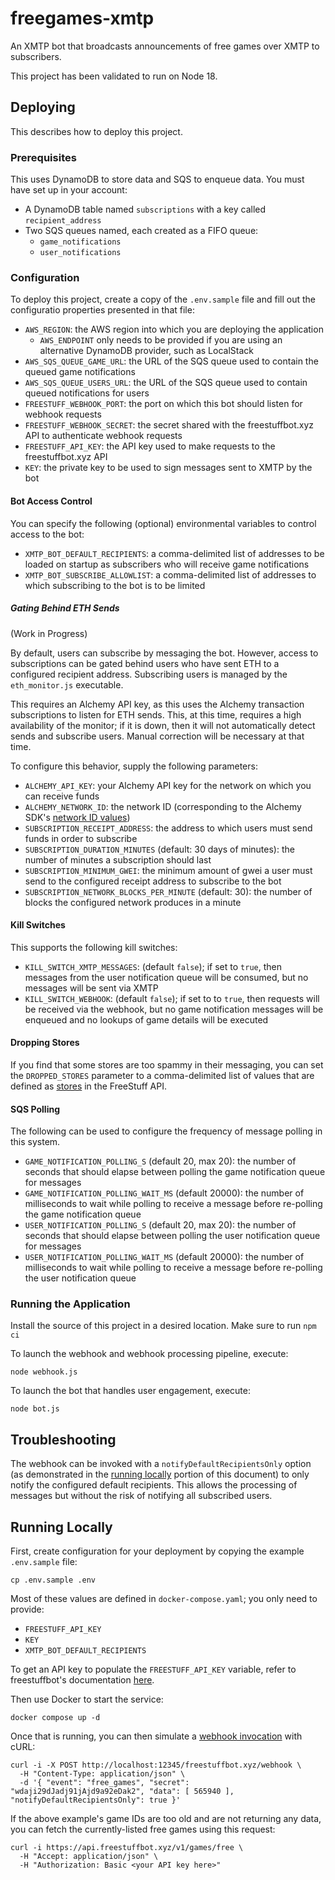 # freegames-xmtp
An XMTP bot that broadcasts announcements of free games over XMTP to subscribers.

This project has been validated to run on Node 18.

## Deploying

This describes how to deploy this project.

### Prerequisites

This uses DynamoDB to store data and SQS to enqueue data. You must have set up in your account:

* A DynamoDB table named `subscriptions` with a key called `recipient_address`
* Two SQS queues named, each created as a FIFO queue:
  * `game_notifications`
  * `user_notifications`

### Configuration

To deploy this project, create a copy of the `.env.sample` file and fill out the configuratio properties presented in that file:

* `AWS_REGION`: the AWS region into which you are deploying the application
  * `AWS_ENDPOINT` only needs to be provided if you are using an alternative DynamoDB provider, such as LocalStack
* `AWS_SQS_QUEUE_GAME_URL`: the URL of the SQS queue used to contain the queued game notifications
* `AWS_SQS_QUEUE_USERS_URL`: the URL of the SQS queue used to contain queued notifications for users
* `FREESTUFF_WEBHOOK_PORT`: the port on which this bot should listen for webhook requests
* `FREESTUFF_WEBHOOK_SECRET`: the secret shared with the freestuffbot.xyz API to authenticate webhook requests
* `FREESTUFF_API_KEY`: the API key used to make requests to the freestuffbot.xyz API
* `KEY`: the private key to be used to sign messages sent to XMTP by the bot

#### Bot Access Control

You can specify the following (optional) environmental variables to control access to the bot:

* `XMTP_BOT_DEFAULT_RECIPIENTS`: a comma-delimited list of addresses to be loaded on startup as subscribers who will receive game notifications
* `XMTP_BOT_SUBSCRIBE_ALLOWLIST`: a comma-delimited list of addresses to which subscribing to the bot is to be limited

##### Gating Behind ETH Sends

(Work in Progress)

By default, users can subscribe by messaging the bot. However, access to subscriptions can be gated behind users who have sent ETH to a configured recipient address. Subscribing users is managed by the `eth_monitor.js` executable.

This requires an Alchemy API key, as this uses the Alchemy transaction subscriptions to listen for ETH sends. This, at this time, requires a high availability of the monitor; if it is down, then it will not automatically detect sends and subscribe users. Manual correction will be necessary at that time.

To configure this behavior, supply the following parameters:

* `ALCHEMY_API_KEY`: your Alchemy API key for the network on which you can receive funds
* `ALCHEMY_NETWORK_ID`: the network ID (corresponding to the Alchemy SDK's [network ID values](https://github.com/alchemyplatform/alchemy-sdk-js/blob/2593cfff2aa6060c3823166c9af61b346a3ba5c7/src/types/types.ts#L81-L99))
* `SUBSCRIPTION_RECEIPT_ADDRESS`: the address to which users must send funds in order to subscribe
* `SUBSCRIPTION_DURATION_MINUTES` (default: 30 days of minutes): the number of minutes a subscription should last
* `SUBSCRIPTION_MINIMUM_GWEI`: the minimum amount of gwei a user must send to the configured receipt address to subscribe to the bot
* `SUBSCRIPTION_NETWORK_BLOCKS_PER_MINUTE` (default: 30): the number of blocks the configured network produces in a minute


#### Kill Switches

This supports the following kill switches:

* `KILL_SWITCH_XMTP_MESSAGES`: (default `false`); if set to `true`, then messages from the user notification queue will be consumed, but no messages will be sent via XMTP
* `KILL_SWITCH_WEBHOOK`: (default `false`); if set to to `true`, then requests will be received via the webhook, but no game notification messages will be enqueued and no lookups of game details will be executed

#### Dropping Stores

If you find that some stores are too spammy in their messaging, you can set the `DROPPED_STORES` parameter to a comma-delimited list of values that are defined as [stores](https://docs.freestuffbot.xyz/v1/types#store) in the FreeStuff API.

#### SQS Polling

The following can be used to configure the frequency of message polling in this system.

* `GAME_NOTIFICATION_POLLING_S` (default 20, max 20): the number of seconds that should elapse between polling the game notification queue for messages
* `GAME_NOTIFICATION_POLLING_WAIT_MS` (default 20000): the number of milliseconds to wait while polling to receive a message before re-polling the game notification queue
* `USER_NOTIFICATION_POLLING_S` (default 20, max 20): the number of seconds that should elapse between polling the user notification queue for messages
* `USER_NOTIFICATION_POLLING_WAIT_MS` (default 20000): the number of milliseconds to wait while polling to receive a message before re-polling the user notification queue

### Running the Application

Install the source of this project in a desired location. Make sure to run `npm ci`

To launch the webhook and webhook processing pipeline, execute:

```
node webhook.js
```

To launch the bot that handles user engagement, execute:

```
node bot.js
```

## Troubleshooting

The webhook can be invoked with a `notifyDefaultRecipientsOnly` option (as demonstrated in the [running locally](#running-locally) portion of this document) to only notify the configured default recipients. This allows the processing of messages but without the risk of notifying all subscribed users.

## Running Locally

First, create configuration for your deployment by copying the example `.env.sample` file:

```
cp .env.sample .env
```

Most of these values are defined in `docker-compose.yaml`; you only need to provide:

* `FREESTUFF_API_KEY`
* `KEY`
* `XMTP_BOT_DEFAULT_RECIPIENTS`

To get an API key to populate the `FREESTUFF_API_KEY` variable, refer to freestuffbot's documentation [here](https://docs.freestuffbot.xyz/).

Then use Docker to start the service:

```
docker compose up -d
```

Once that is running, you can then simulate a [webhook invocation](https://docs.freestuffbot.xyz/v1/webhooks) with cURL:

```
curl -i -X POST http://localhost:12345/freestuffbot.xyz/webhook \
  -H "Content-Type: application/json" \
  -d '{ "event": "free_games", "secret": "wdaji29dJadj91jAjd9a92eDak2", "data": [ 565940 ], "notifyDefaultRecipientsOnly": true }'
```

If the above example's game IDs are too old and are not returning any data, you can fetch the currently-listed free games using this request:

```
curl -i https://api.freestuffbot.xyz/v1/games/free \
  -H "Accept: application/json" \
  -H "Authorization: Basic <your API key here>"
```
